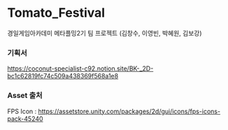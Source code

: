 # Tomato_Festival
경일게임아카데미 메타플밍2기 팀 프로젝트 (김창수, 이영빈, 박혜원, 김보강)

### 기획서
https://coconut-specialist-c92.notion.site/BK-_2D-bc1c62819fc74c509a438369f568a1e8

### Asset 출처
FPS Icon : https://assetstore.unity.com/packages/2d/gui/icons/fps-icons-pack-45240
